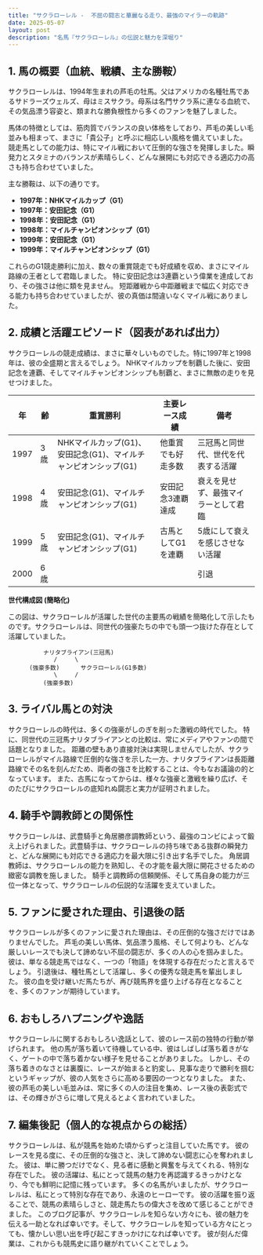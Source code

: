 ```yaml
---
title: "サクラローレル -  不屈の闘志と華麗なる走り、最強のマイラーの軌跡"
date: 2025-05-07
layout: post
description: "名馬『サクラローレル』の伝説と魅力を深堀り"
---
```


## 1. 馬の概要（血統、戦績、主な勝鞍）

サクラローレルは、1994年生まれの芦毛の牡馬。父はアメリカの名種牡馬であるサドラーズウェルズ、母はミスサクラ。母系は名門サクラ系に連なる血統で、その気品漂う容姿と、類まれな勝負根性から多くのファンを魅了しました。  

馬体の特徴としては、筋肉質でバランスの良い体格をしており、芦毛の美しい毛並みも相まって、まさに「貴公子」と呼ぶに相応しい風格を備えていました。  競走馬としての能力は、特にマイル戦において圧倒的な強さを発揮しました。瞬発力とスタミナのバランスが素晴らしく、どんな展開にも対応できる適応力の高さも持ち合わせていました。

主な勝鞍は、以下の通りです。

* **1997年：NHKマイルカップ（G1）**
* **1997年：安田記念（G1）**
* **1998年：安田記念（G1）**
* **1998年：マイルチャンピオンシップ（G1）**
* **1999年：安田記念（G1）**
* **1999年：マイルチャンピオンシップ（G1）**


これらのG1競走勝利に加え、数々の重賞競走でも好成績を収め、まさにマイル路線の王者として君臨しました。  特に安田記念は3連覇という偉業を達成しており、その強さは他に類を見ません。  短距離戦から中距離戦まで幅広く対応できる能力も持ち合わせていましたが、彼の真価は間違いなくマイル戦にありました。


## 2. 成績と活躍エピソード（図表があれば出力）

サクラローレルの競走成績は、まさに華々しいものでした。特に1997年と1998年は、彼の全盛期と言えるでしょう。  NHKマイルカップを制覇した後に、安田記念を連覇、そしてマイルチャンピオンシップも制覇と、まさに無敵の走りを見せつけました。

| 年 | 齢 | 重賞勝利 | 主要レース成績 | 備考 |
|---|---|---|---|---|
| 1997 | 3歳 | NHKマイルカップ(G1)、安田記念(G1)、マイルチャンピオンシップ(G1) |  他重賞でも好走多数 |  三冠馬と同世代、世代を代表する活躍 |
| 1998 | 4歳 | 安田記念(G1)、マイルチャンピオンシップ(G1) |  安田記念3連覇達成 |  衰えを見せず、最強マイラーとして君臨 |
| 1999 | 5歳 | 安田記念(G1)、マイルチャンピオンシップ(G1) |  古馬としてG1を連覇 |  5歳にして衰えを感じさせない活躍 |
| 2000 | 6歳 |  |  |  引退 |


**世代構成図 (簡略化)**

この図は、サクラローレルが活躍した世代の主要馬の戦績を簡略化して示したものです。サクラローレルは、同世代の強豪たちの中でも頭一つ抜けた存在として活躍していました。

```
          ナリタブライアン(三冠馬)
             /     \
      (強豪多数)      サクラローレル(G1多数)
             \     /
          (強豪多数)
```


## 3. ライバル馬との対決

サクラローレルの時代は、多くの強豪がしのぎを削った激戦の時代でした。  特に、同世代の三冠馬ナリタブライアンとの比較は、常にメディアやファンの間で話題となりました。  距離の壁もあり直接対決は実現しませんでしたが、サクラローレルがマイル路線で圧倒的な強さを示した一方、ナリタブライアンは長距離路線でその名を刻んだため、両者の強さを比較することは、今もなお議論の的となっています。  また、古馬になってからは、様々な強豪と激戦を繰り広げ、そのたびにサクラローレルの底知れぬ闘志と実力が証明されました。


## 4. 騎手や調教師との関係性

サクラローレルは、武豊騎手と角居勝彦調教師という、最強のコンビによって鍛え上げられました。武豊騎手は、サクラローレルの持ち味である抜群の瞬発力と、どんな展開にも対応できる適応力を最大限に引き出す名手でした。  角居調教師は、サクラローレルの能力を熟知し、その才能を最大限に開花させるための緻密な調教を施しました。  騎手と調教師の信頼関係、そして馬自身の能力が三位一体となって、サクラローレルの伝説的な活躍を支えていました。


## 5. ファンに愛された理由、引退後の話

サクラローレルが多くのファンに愛された理由は、その圧倒的な強さだけではありませんでした。  芦毛の美しい馬体、気品漂う風格、そして何よりも、どんな厳しいレースでも決して諦めない不屈の闘志が、多くの人の心を掴みました。  彼は、単なる競走馬ではなく、一つの「物語」を体現する存在だったと言えるでしょう。  引退後は、種牡馬として活躍し、多くの優秀な競走馬を輩出しました。  彼の血を受け継いだ馬たちが、再び競馬界を盛り上げる存在となることを、多くのファンが期待しています。


## 6. おもしろハプニングや逸話

サクラローレルに関するおもしろい逸話として、彼のレース前の独特の行動が挙げられます。  他の馬が落ち着いて待機している中、彼はしばしば落ち着きがなく、ゲートの中で落ち着かない様子を見せることがありました。  しかし、その落ち着きのなさとは裏腹に、レースが始まると豹変し、見事な走りで勝利を掴むというギャップが、彼の人気をさらに高める要因の一つとなりました。  また、彼の芦毛の美しい毛並みは、常に多くの人の注目を集め、レース後の表彰式では、その輝きがさらに増して見えるとよく言われていました。


## 7. 編集後記（個人的な視点からの総括）

サクラローレルは、私が競馬を始めた頃からずっと注目していた馬です。  彼のレースを見る度に、その圧倒的な強さと、決して諦めない闘志に心を奪われました。  彼は、単に勝つだけでなく、見る者に感動と興奮を与えてくれる、特別な存在でした。  彼の活躍は、私にとって競馬の魅力を再認識するきっかけとなり、今でも鮮明に記憶に残っています。  多くの名馬がいましたが、サクラローレルは、私にとって特別な存在であり、永遠のヒーローです。  彼の活躍を振り返ることで、競馬の素晴らしさと、競走馬たちの偉大さを改めて感じることができました。  このブログ記事が、サクラローレルを知らない方々にも、彼の魅力を伝える一助となれば幸いです。そして、サクラローレルを知っている方々にとっても、懐かしい思い出を呼び起こすきっかけになれば幸いです。  彼が刻んだ偉業は、これからも競馬史に語り継がれていくことでしょう。
